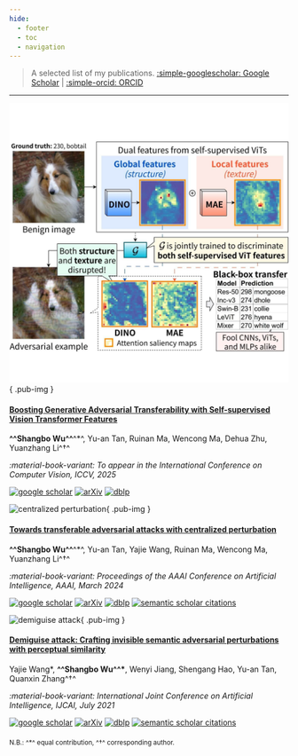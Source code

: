 ```yaml
---
hide:
  - footer
  - toc
  - navigation
---
```


> A selected list of my publications. [:simple-googlescholar: Google Scholar](https://scholar.google.com/citations?user=Mf-JoyQAAAAJ) | [:simple-orcid: ORCID](https://orcid.org/0000-0002-0737-7420)

---

<div class="pub-grid" markdown>

![dsva](assets/dsva.jpg){ .pub-img }

<div markdown>

#### [Boosting Generative Adversarial Transferability with Self-supervised Vision Transformer Features](https://arxiv.org/abs/2506.21046)

**^^Shangbo Wu^^**^\*^, Yu-an Tan, Ruinan Ma, Wencong Ma, Dehua Zhu, Yuanzhang Li^†^

_:material-book-variant: To appear in the International Conference on Computer Vision, ICCV, 2025_

[![google scholar](https://img.shields.io/badge/Google%20Scholar-4285F4?logo=googlescholar&labelColor=beige)](https://scholar.google.com/#)
[![arXiv](https://img.shields.io/badge/2506.21046-b31b1b?logo=arxiv&labelColor=2d3339)](https://arxiv.org/abs/2506.21046)
[![dblp](https://img.shields.io/badge/dblp-ICCV%202025-fbba00?logo=dblp&labelColor=004f9f)](https://dblp.org/#)

<!-- [![semantic scholar citations](https://img.shields.io/badge/dynamic/json?url=https%3A%2F%2Fapi.semanticscholar.org%2Fgraph%2Fv1%2Fpaper%2F7e59fdd13e3e9c8387d2a124adf47c05a6aeda8c%3Ffields%3DcitationCount&query=%24.citationCount&style=social&logo=semanticscholar&label=citations&cacheSeconds=7200)](https://www.semanticscholar.org/paper/Towards-Transferable-Adversarial-Attacks-with-Wu-Tan/7e59fdd13e3e9c8387d2a124adf47c05a6aeda8c) -->

</div></div>

<div class="pub-grid" markdown>

![centralized perturbation](assets/centralized-perturbation.png){ .pub-img }

<div markdown>

#### [Towards transferable adversarial attacks with centralized perturbation](https://doi.org/10.1609/aaai.v38i6.28427)

**^^Shangbo Wu^^**^\*^, Yu-an Tan, Yajie Wang, Ruinan Ma, Wencong Ma, Yuanzhang Li^†^

_:material-book-variant: Proceedings of the AAAI Conference on Artificial Intelligence, AAAI, March 2024_

[![google scholar](https://img.shields.io/badge/Google%20Scholar-4285F4?logo=googlescholar&labelColor=beige)](https://scholar.google.com/citations?view_op=view_citation&citation_for_view=Mf-JoyQAAAAJ:Y0pCki6q_DkC)
[![arXiv](https://img.shields.io/badge/2312.06199-b31b1b?logo=arxiv&labelColor=2d3339)](https://arxiv.org/abs/2312.06199)
[![dblp](https://img.shields.io/badge/dblp-AAAI%202024-fbba00?logo=dblp&labelColor=004f9f)](https://dblp.org/rec/conf/aaai/Wu0WMML24.html)
[![semantic scholar citations](https://img.shields.io/badge/dynamic/json?url=https%3A%2F%2Fapi.semanticscholar.org%2Fgraph%2Fv1%2Fpaper%2F7e59fdd13e3e9c8387d2a124adf47c05a6aeda8c%3Ffields%3DcitationCount&query=%24.citationCount&style=social&logo=semanticscholar&label=citations&cacheSeconds=7200)](https://www.semanticscholar.org/paper/Towards-Transferable-Adversarial-Attacks-with-Wu-Tan/7e59fdd13e3e9c8387d2a124adf47c05a6aeda8c)

</div></div>

<div class="pub-grid" markdown>

![demiguise attack](assets/demiguise-attack.png){ .pub-img }

<div markdown>

#### [Demiguise attack: Crafting invisible semantic adversarial perturbations with perceptual similarity](https://doi.org/10.24963/ijcai.2021/430)

Yajie Wang\*, **^^Shangbo Wu^^\***, Wenyi Jiang, Shengang Hao, Yu-an Tan, Quanxin Zhang^†^

_:material-book-variant: International Joint Conference on Artificial Intelligence, IJCAI, July 2021_

[![google scholar](https://img.shields.io/badge/Google%20Scholar-4285F4?logo=googlescholar&labelColor=beige)](https://scholar.google.com/citations?view_op=view_citation&citation_for_view=Mf-JoyQAAAAJ:d1gkVwhDpl0C)
[![arXiv](https://img.shields.io/badge/2107.01396-b31b1b?logo=arxiv&labelColor=2d3339)](https://arxiv.org/abs/2107.01396)
[![dblp](https://img.shields.io/badge/dblp-IJCAI%202021-fbba00?logo=dblp&labelColor=004f9f)](https://dblp.org/rec/conf/ijcai/WangWJHTZ21.html)
[![semantic scholar citations](https://img.shields.io/badge/dynamic/json?url=https%3A%2F%2Fapi.semanticscholar.org%2Fgraph%2Fv1%2Fpaper%2F0f092b5d24125a1d187128d8b4ba091a061433c6%3Ffields%3DcitationCount&query=%24.citationCount&style=social&logo=semanticscholar&label=citations&cacheSeconds=7200)](https://www.semanticscholar.org/paper/Demiguise-Attack%3A-Crafting-Invisible-Semantic-with-Wang-Wu/0f092b5d24125a1d187128d8b4ba091a061433c6)

</div></div>

<sub markdown>N.B.: ^\*^ equal contribution, ^†^ corresponding author.</sub>
